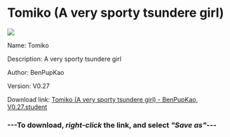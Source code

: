 # Tomiko (A very sporty tsundere girl)

<img src = "https://raw.githubusercontent.com/Arbiter1223/Koukou-Gurashi-Custom-Students/master/Students/Files/Tomiko%20(A%20very%20sporty%20tsundere%20girl).png">

Name: Tomiko

Description: A very sporty tsundere girl

Author: BenPupKao

Version: V0.27

Download link: <a href="https://raw.githubusercontent.com/Arbiter1223/Koukou-Gurashi-Custom-Students/master/Students/Files/Tomiko%20(A%20very%20sporty%20tsundere%20girl)%20-%20BenPupKao%2C%20V0.27.student">Tomiko (A very sporty tsundere girl) - BenPupKao, V0.27.student</a>

### ---**To download, _right-click_ the link, and select _"Save as"_**---

